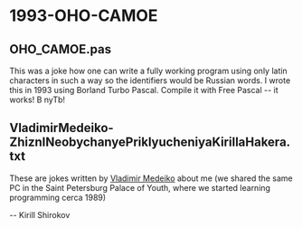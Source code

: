 # 1993-OHO-CAMOE
## OHO_CAMOE.pas

This was a joke how one can write a fully working program using only latin characters in such a way so the identifiers would be Russian words. I wrote this in 1993 using Borland Turbo Pascal. Compile it with Free Pascal -- it works! B nyTb!

## VladimirMedeiko-ZhiznINeobychanyePriklyucheniyaKirillaHakera.txt

These are jokes written by [Vladimir Medeiko](https://commons.wikimedia.org/wiki/Category:Vladimir_Medeyko) about me (we shared the same PC in the Saint Petersburg Palace of Youth, where we started learning programming cerca 1989)

-- Kirill Shirokov
